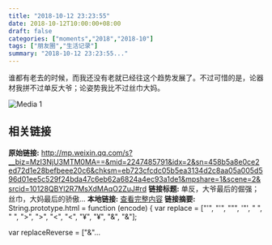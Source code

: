```yaml
---
title: "2018-10-12 23:23:55"
date: 2018-10-12T10:00:00+08:00
draft: false
categories: ["moments","2018","2018-10"]
tags: ["朋友圈","生活记录"]
summary: "2018-10-12 23:23:55..."
---
```


谁都有老去的时候，而我还没有老就已经往这个趋势发展了。不过可惜的是，论器材我拼不过单反大爷；论姿势我比不过丝巾大妈。

![Media 1](/Moments/photos/2018-10-12/201810122323550.jpg)

## 相关链接

**原始链接:** http://mp.weixin.qq.com/s?__biz=MzI3NjU3MTM0MA==&mid=2247485791&idx=2&sn=458b5a8e0ce2ed72d1e28befbeee20c6&chksm=eb723cfcdc05b5ea3134d2c8aa05a005d596d01ee5c529f24bda47c6eb62a6824a4ec93a1de1&mpshare=1&scene=2&srcid=10128QBYl2R7MsXdMAqO2ZuJ#rd
**链接标题:** 单反，大爷最后的倔强；丝巾，大妈最后的骄傲…
**本地链接:** [查看完整内容](/link_content/2018/10/2018-10-12/link_content/)
**链接摘要:** String.prototype.html = function (encode) {
  var replace = ["&#39;", "'", "&quot;", '"', "&nbsp;", " ", "&gt;", ">", "&lt;", "<", "&yen;", "¥", "&amp;", "&"];
 
 
 
 
 
  
  var replaceReverse = ["&"...

